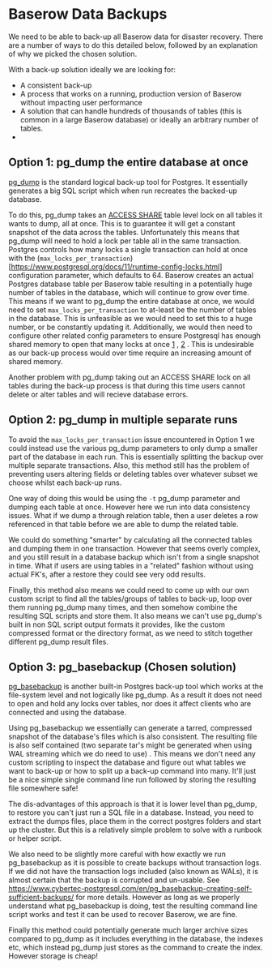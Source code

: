 # Baserow Data Backups

We need to be able to back-up all Baserow data for disaster recovery. There are a number
of ways to do this detailed below, followed by an explanation of why we picked the
chosen solution.

With a back-up solution ideally we are looking for:

* A consistent back-up
* A process that works on a running, production version of Baserow without impacting
  user performance
* A solution that can handle hundreds of thousands of tables (this is common in a large
  Baserow database) or ideally an arbitrary number of tables.
*

## Option 1: pg_dump the entire database at once

[pg_dump](https://www.postgresql.org/docs/11/app-pgdump.html) is the standard logical
back-up tool for Postgres. It essentially generates a big SQL script which when run
recreates the backed-up database.

To do this, pg_dump takes
an [ACCESS SHARE](https://www.postgresql.org/docs/11/explicit-locking.html)
table level lock on all tables it wants to dump, all at once. This is to guarantee it
will get a constant snapshot of the data across the tables. Unfortunately this means
that pg_dump will need to hold a lock per table all in the same transaction. Postgres
controls how many locks a single transaction can hold at once with the
(`max_locks_per_transaction`)[https://www.postgresql.org/docs/11/runtime-config-locks.html]
configuration parameter, which defaults to 64. Baserow creates an actual Postgres
database table per Baserow table resulting in a potentially huge number of tables in the
database, which will continue to grow over time. This means if we want to pg_dump the
entire database at once, we would need to set `max_locks_per_transaction` to at-least be
the number of tables in the database. This is unfeasible as we would need to set this to
a huge number, or be constantly updating it. Additionally, we would then need to
configure other related config parameters to ensure Postgresql has enough shared memory
to open that many locks at
once [1](https://stackoverflow.com/questions/59092696/can-max-locks-per-transaction-be-increased-to-a-very-large-amount)
, [2](https://dba.stackexchange.com/questions/77928/postgresql-complaining-about-shared-memory-but-shared-memory-seems-to-be-ok)
. This is undesirable as our back-up process would over time require an increasing
amount of shared memory.

Another problem with pg_dump taking out an ACCESS SHARE lock on all tables during the
back-up process is that during this time users cannot delete or alter tables and will
recieve database errors.

## Option 2: pg_dump in multiple separate runs

To avoid the `max_locks_per_transaction` issue encountered in Option 1 we could instead
use the various pg_dump parameters to only dump a smaller part of the database in each
run. This is essentially splitting the backup over multiple separate transactions. Also,
this method still has the problem of preventing users altering fields or deleting tables
over whatever subset we choose whilst each back-up runs.

One way of doing this would be using the `-t` pg_dump parameter and dumping each table
at once. However here we run into data consistency issues. What if we dump a through
relation table, then a user deletes a row referenced in that table before we are able to
dump the related table.

We could do something "smarter" by calculating all the connected tables and dumping them
in one transaction. However that seems overly complex, and you still result in a
database backup which isn't from a single snapshot in time. What if users are using
tables in a "related" fashion without using actual FK's, after a restore they could see
very odd results.

Finally, this method also means we could need to come up with our own custom script to
find all the tables/groups of tables to back-up, loop over them running pg_dump many
times, and then somehow combine the resulting SQL scripts and store them. It also means
we can't use pg_dump's built in non SQL script output formats it provides, like the
custom compressed format or the directory format, as we need to stitch together
different pg_dump result files.

## Option 3: pg_basebackup (Chosen solution)

[pg_basebackup](https://www.postgresql.org/docs/11/app-pgbasebackup.html) is another
built-in Postgres back-up tool which works at the file-system level and not logically
like pg_dump. As a result it does not need to open and hold any locks over tables, nor
does it affect clients who are connected and using the database.

Using pg_basebackup we essentially can generate a tarred, compressed snapshot of the
database's files which is also consistent. The resulting file is also self contained
(two separate tar's might be generated when using WAL streaming which we do need to use)
. This means we don't need any custom scripting to inspect the database and figure out
what tables we want to back-up or how to split up a back-up command into many. It'll
just be a nice simple single command line run followed by storing the resulting file 
somewhere safe!

The dis-advantages of this approach is that it is lower level than pg_dump, to restore
you can't just run a SQL file in a database. Instead, you need to extract the dumps
files, place them in the correct postgres folders and start up the cluster. But this
is a relatively simple problem to solve with a runbook or helper script.

We also need to be slightly more careful with how exactly we run pg_basebackup as
it is possible to create backups without transaction logs. If we did not have the 
transaction logs included (also known as WALs), it is almost certain that the backup
is corrupted and un-usable. See https://www.cybertec-postgresql.com/en/pg_basebackup-creating-self-sufficient-backups/
for more details. However as long as we properly understand what pg_basebackup is doing,
test the resulting command line script works and test it can be used to recover Baserow, 
we are fine.

Finally this method could potentially generate much larger archive sizes compared to
pg_dump as it includes everything in the database, the indexes etc, which instead 
pg_dump just stores as the command to create the index. However storage is cheap!







